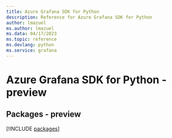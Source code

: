 ```yaml
---
title: Azure Grafana SDK for Python
description: Reference for Azure Grafana SDK for Python
author: lmazuel
ms.author: lmazuel
ms.data: 04/17/2023
ms.topic: reference
ms.devlang: python
ms.service: grafana
---
```

# Azure Grafana SDK for Python - preview
## Packages - preview
[!INCLUDE [packages](grafana-index.md)]